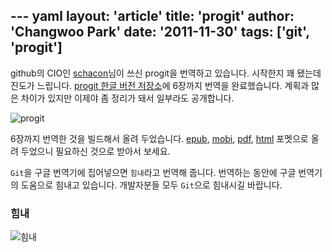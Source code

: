 --- yaml
layout: 'article'
title: 'progit'
author: 'Changwoo Park'
date: '2011-11-30'
tags: ['git', 'progit']
---

github의 CIO인 [schacon](http://github.com/schacon)님이 쓰신 progit을 번역하고 있습니다.
시작한지 꽤 됐는데 진도가 느립니다. [progit 한글 버전 저장소][]에 6장까지 번역을 완료했습니다.
계획과 많은 차이가 있지만 이제야 좀 정리가 돼서 일부라도 공개합니다.

![progit](/articles/2011/progit/progit.book-big.jpg)

6장까지 번역한 것을 빌드해서 올려 두었습니다.
[epub](http://dogfeet.github.com/progit/progit.ko.epub), 
[mobi](http://dogfeet.github.com/progit/progit.ko.mobi), 
[pdf](http://dogfeet.github.com/progit/progit.ko.pdf), 
[html](http://dogfeet.github.com/progit/progit.ko.html) 
포멧으로 올려 두었으니 필요하신 것으로 받아서 보세요.

`Git`을 구글 번역기에 집어넣으면 `힘내`라고 번역해 줍니다. 
번역하는 동안에 구글 번역기의 도움으로 힘내고 있습니다. 개발자분들 모두 `Git`으로 힘내시길 바랍니다.

### 힘내

![힘내](/articles/2011/progit/git-.png)

[progit 한글 버전 저장소]: https://github.com/dogfeet/progit
